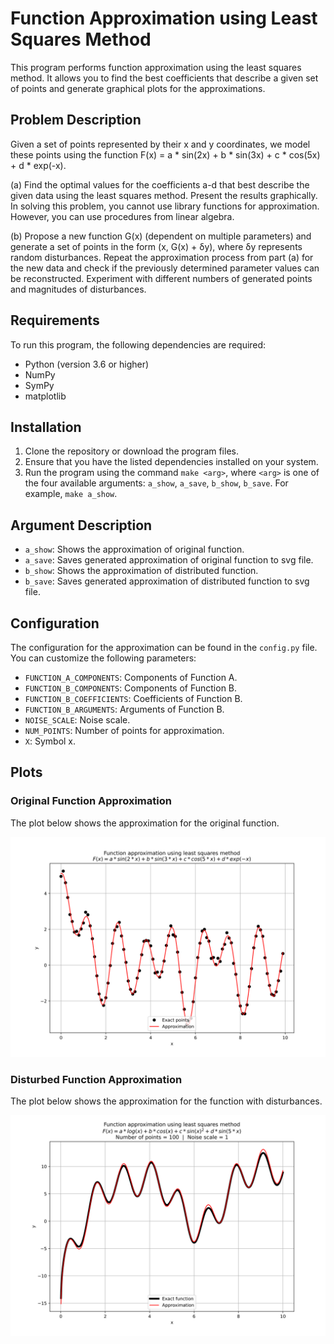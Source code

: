 # Function Approximation using Least Squares Method

This program performs function approximation using the least squares method. It allows you to find the best coefficients that describe a given set of points and generate graphical plots for the approximations.

## Problem Description

Given a set of points represented by their x and y coordinates, we model these points using the function F(x) = a * sin(2x) + b * sin(3x) + c * cos(5x) + d * exp(-x).

(a) Find the optimal values for the coefficients a-d that best describe the given data using the least squares method. Present the results graphically. In solving this problem, you cannot use library functions for approximation. However, you can use procedures from linear algebra.

(b) Propose a new function G(x) (dependent on multiple parameters) and generate a set of points in the form (x, G(x) + δy), where δy represents random disturbances. Repeat the approximation process from part (a) for the new data and check if the previously determined parameter values can be reconstructed. Experiment with different numbers of generated points and magnitudes of disturbances.

## Requirements

To run this program, the following dependencies are required:

- Python (version 3.6 or higher)
- NumPy
- SymPy
- matplotlib

## Installation

1. Clone the repository or download the program files.
2. Ensure that you have the listed dependencies installed on your system.
3. Run the program using the command `make <arg>`, where `<arg>` is one of the four available arguments: `a_show`, `a_save`, `b_show`, `b_save`. For example, `make a_show`.

## Argument Description

- `a_show`: Shows the approximation of original function.
- `a_save`: Saves generated approximation of original function to svg file.
- `b_show`: Shows the approximation of distributed function.
- `b_save`: Saves generated approximation of distributed function to svg file.

## Configuration

The configuration for the approximation can be found in the `config.py` file. You can customize the following parameters:

- `FUNCTION_A_COMPONENTS`: Components of Function A.
- `FUNCTION_B_COMPONENTS`: Components of Function B.
- `FUNCTION_B_COEFFICIENTS`: Coefficients of Function B.
- `FUNCTION_B_ARGUMENTS`: Arguments of Function B.
- `NOISE_SCALE`: Noise scale.
- `NUM_POINTS`: Number of points for approximation.
- `X`: Symbol x.

## Plots

### Original Function Approximation

The plot below shows the approximation for the original function.

![point_a_plot.svg](generated_plots%2Fpoint_a_plot.svg)

### Disturbed Function Approximation

The plot below shows the approximation for the function with disturbances.

![point_b_plot.svg](generated_plots%2Fpoint_b_plot.svg)
